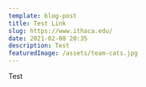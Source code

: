 ```yaml
---
template: blog-post
title: Test Link
slug: https://www.ithaca.edu/
date: 2021-02-08 20:35
description: Test
featuredImage: /assets/team-cats.jpg
---
```

Test